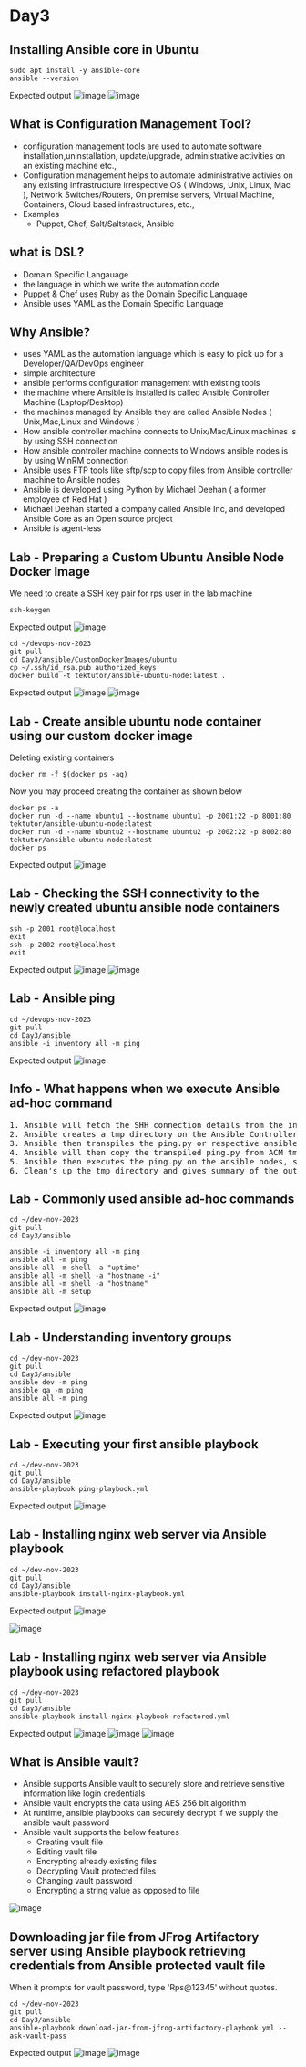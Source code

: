 # Day3

## Installing Ansible core in Ubuntu
```
sudo apt install -y ansible-core
ansible --version
```

Expected output
![image](https://github.com/tektutor/devops-nov-2023/assets/12674043/a9ae6e8b-fcda-475b-9b86-f74c6ce20b89)
![image](https://github.com/tektutor/devops-nov-2023/assets/12674043/546440e3-ab4e-4eb4-b203-af4664e6dd2a)

## What is Configuration Management Tool?
- configuration management tools are used to automate software installation,uninstallation, update/upgrade, administrative activities on an existing machine etc.,
- Configuration management helps to automate administrative activies on any existing infrastructure irrespective OS ( Windows, Unix, Linux, Mac ), Network Switches/Routers, On premise servers, Virtual Machine, Containers, Cloud based infrastructures, etc.,
- Examples
  - Puppet, Chef, Salt/Saltstack, Ansible

## what is DSL?
- Domain Specific Langauage
- the language in which we write the automation code
- Puppet & Chef uses Ruby as the Domain Specific Language
- Ansible uses YAML as the Domain Specific Language

## Why Ansible?
- uses YAML as the automation language which is easy to pick up for a Developer/QA/DevOps engineer
- simple architecture
- ansible performs configuration management with existing tools
- the machine where Ansible is installed is called Ansible Controller Machine (Laptop/Desktop)
- the machines managed by Ansible they are called Ansible Nodes ( Unix,Mac,Linux and Windows )
- How ansible controller machine connects to Unix/Mac/Linux machines is by using SSH connection
- How ansible controller machine connects to Windows ansible nodes is by using WinRM connection
- Ansible uses FTP tools like sftp/scp to copy files from Ansible controller machine to Ansible nodes
- Ansible is developed using Python by Michael Deehan ( a former employee of Red Hat )
- Michael Deehan started a company called Ansible Inc, and developed Ansible Core as an Open source project
- Ansible is agent-less

## Lab - Preparing a Custom Ubuntu Ansible Node Docker Image
We need to create a SSH key pair for rps user in the lab machine
```
ssh-keygen
```
Expected output
![image](https://github.com/tektutor/devops-nov-2023/assets/12674043/5cbb7205-100a-444e-a6d7-a8e237eab62a)

```
cd ~/devops-nov-2023
git pull
cd Day3/ansible/CustomDockerImages/ubuntu
cp ~/.ssh/id_rsa.pub authorized_keys
docker build -t tektutor/ansible-ubuntu-node:latest .
```

Expected output
![image](https://github.com/tektutor/devops-nov-2023/assets/12674043/dfad3fe6-01f5-4f38-9cfb-858da366118b)
![image](https://github.com/tektutor/devops-nov-2023/assets/12674043/57903847-9225-4962-8d44-f9f0dc7abec9)

## Lab - Create ansible ubuntu node container using our custom docker image
Deleting existing containers
```
docker rm -f $(docker ps -aq)
```

Now you may proceed creating the container as shown below
```
docker ps -a
docker run -d --name ubuntu1 --hostname ubuntu1 -p 2001:22 -p 8001:80 tektutor/ansible-ubuntu-node:latest
docker run -d --name ubuntu2 --hostname ubuntu2 -p 2002:22 -p 8002:80 tektutor/ansible-ubuntu-node:latest
docker ps
```

Expected output
![image](https://github.com/tektutor/devops-nov-2023/assets/12674043/98b46d29-1d0c-4991-a902-4e3827dd53e5)

## Lab - Checking the SSH connectivity to the newly created ubuntu ansible node containers
```
ssh -p 2001 root@localhost
exit
ssh -p 2002 root@localhost
exit
```

Expected output
![image](https://github.com/tektutor/devops-nov-2023/assets/12674043/d67d6151-471f-448a-a664-196b288bc2e6)
![image](https://github.com/tektutor/devops-nov-2023/assets/12674043/cba2a266-b937-442b-9cc9-c28a089d4a4c)


## Lab - Ansible ping
```
cd ~/devops-nov-2023
git pull
cd Day3/ansible
ansible -i inventory all -m ping
```

Expected output
![image](https://github.com/tektutor/devops-nov-2023/assets/12674043/73bf387f-1f3d-4f66-b876-d8f980f88ab2)


## Info - What happens when we execute Ansible ad-hoc command
<pre>
1. Ansible will fetch the SHH connection details from the inventory and connects to the ansible node via SSH
2. Ansible creates a tmp directory on the Ansible Controller Machine and similar tmp directory on the Ansible Nodes
3. Ansible then transpiles the ping.py or respective ansible module, it also embeds all the dependent python code to run the ping.py into the same ping.py ansible module on the local machine in the tmp directory
4. Ansible will then copy the transpiled ping.py from ACM tmp folder to the Ansible node tmp folder
5. Ansible then executes the ping.py on the ansible nodes, save the output 
6. Clean's up the tmp directory and gives summary of the output on the Ansible Controller Machine
</pre>

## Lab - Commonly used ansible ad-hoc commands
```
cd ~/dev-nov-2023
git pull
cd Day3/ansible

ansible -i inventory all -m ping
ansible all -m ping
ansible all -m shell -a "uptime"
ansible all -m shell -a "hostname -i"
ansible all -m shell -a "hostname"
ansible all -m setup
```

Expected output
![image](https://github.com/tektutor/devops-nov-2023/assets/12674043/20e11079-b5a6-463a-be60-ce3176ff1705)


## Lab - Understanding inventory groups
```
cd ~/dev-nov-2023
git pull
cd Day3/ansible
ansible dev -m ping
ansible qa -m ping
ansible all -m ping
```

Expected output
![image](https://github.com/tektutor/devops-nov-2023/assets/12674043/753b867a-dbec-470f-828b-bc6af6a0f6d4)


## Lab - Executing your first ansible playbook
```
cd ~/dev-nov-2023
git pull
cd Day3/ansible
ansible-playbook ping-playbook.yml
```

Expected output
![image](https://github.com/tektutor/devops-nov-2023/assets/12674043/5086abbe-7f20-4558-8dab-de132ec8ad03)

## Lab - Installing nginx web server via Ansible playbook
```
cd ~/dev-nov-2023
git pull
cd Day3/ansible
ansible-playbook install-nginx-playbook.yml
```

Expected output
![image](https://github.com/tektutor/devops-nov-2023/assets/12674043/90041966-8ec9-4428-8f4c-4980f3dd51f0)

![image](https://github.com/tektutor/devops-nov-2023/assets/12674043/1317edfb-ea7b-4b7e-ba5b-c600730c51d7)

## Lab - Installing nginx web server via Ansible playbook using refactored playbook
```
cd ~/dev-nov-2023
git pull
cd Day3/ansible
ansible-playbook install-nginx-playbook-refactored.yml
```

Expected output
![image](https://github.com/tektutor/devops-nov-2023/assets/12674043/41489d8e-e3c1-41bf-9333-09754f2a5a31)
![image](https://github.com/tektutor/devops-nov-2023/assets/12674043/3f4c9d14-576b-4449-b416-467d13ddfebc)
![image](https://github.com/tektutor/devops-nov-2023/assets/12674043/7f34eeb4-c71e-4d00-88b8-78d09744ce9f)

## What is Ansible vault?
- Ansible supports Ansible vault to securely store and retrieve sensitive information like login credentials
- Ansible vault encrypts the data using AES 256 bit algorithm
- At runtime, ansible playbooks can securely decrypt if we supply the ansible vault password
- Ansible vault supports the below features
  - Creating vault file
  - Editing vault file
  - Encrypting already existing files
  - Decrypting Vault protected files
  - Changing vault password
  - Encrypting a string value as opposed to file

![image](https://github.com/tektutor/devops-nov-2023/assets/12674043/5e211c6e-9949-460e-a6f6-95273497a2fa)


## Downloading jar file from JFrog Artifactory server using Ansible playbook retrieving credentials from Ansible protected vault file

When it prompts for vault password, type 'Rps@12345' without quotes.
```
cd ~/dev-nov-2023
git pull
cd Day3/ansible
ansible-playbook download-jar-from-jfrog-artifactory-playbook.yml --ask-vault-pass
```

Expected output
![image](https://github.com/tektutor/devops-nov-2023/assets/12674043/ad0f3e13-1241-4111-94f6-5f1917a3006a)
![image](https://github.com/tektutor/devops-nov-2023/assets/12674043/892c47aa-04ca-408e-832a-790ce97cfef7)

